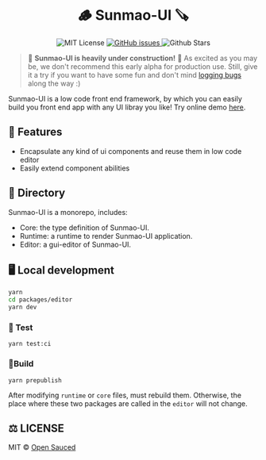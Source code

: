<div align="center">
  <h1>🪵 Sunmao-UI 🪚</h1>
</div>


<p align="center">
  <img alt="MIT License" src="https://img.shields.io/github/license/webzard-io/sunmao-ui"/>
  <a href="https://github.com/webzard-io/sunmao-ui/issues">
    <img src="https://img.shields.io/github/issues/webzard-io/sunmao-ui" alt="GitHub issues">
  </a>
  <img alt="Github Stars" src="https://badgen.net/github/stars/webzard-io/sunmao-ui" />
</p>

> 🚧 **Sunmao-UI  is heavily under construction!** 🚧 As excited as you may be, we don't recommend this early alpha for production use. Still, give it a try if you want to have some fun and don't mind [logging bugs](https://github.com/webzard-io/sunmao-ui/issues) along the way :)

Sunmao-UI is a low code front end framework, by which you can easily build you front end app with any UI libray you like! Try online demo [here](https://deploy-preview-179--mystifying-kirch-d00a2f.netlify.app/).

## 📖 Features

* Encapsulate any kind of ui components and reuse them in low code editor
* Easily extend component abilities

##  📁 Directory

Sunmao-UI is a monorepo, includes: 

* Core: the type definition of Sunmao-UI.
* Runtime: a runtime to render Sunmao-UI application.
* Editor: a gui-editor of Sunmao-UI.

## 🖥️ Local development

```sh
yarn
cd packages/editor
yarn dev
```

### 🧪 Test

```shell
yarn test:ci
```

### 🔧Build

```shell
yarn prepublish 
```

After modifying `runtime` or `core` files, must rebuild them. Otherwise, the place where these two packages are called in the `editor` will not change.
## ⚖️ LICENSE

MIT © [Open Sauced](LICENSE)